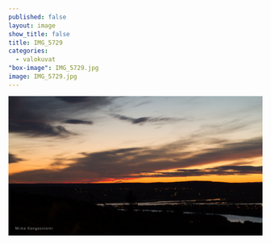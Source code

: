 ```yaml
---
published: false
layout: image
show_title: false
title: IMG_5729
categories: 
  - valokuvat
"box-image": IMG_5729.jpg
image: IMG_5729.jpg
---
```


![](/media/valokuvat/IMG_5729.jpg)